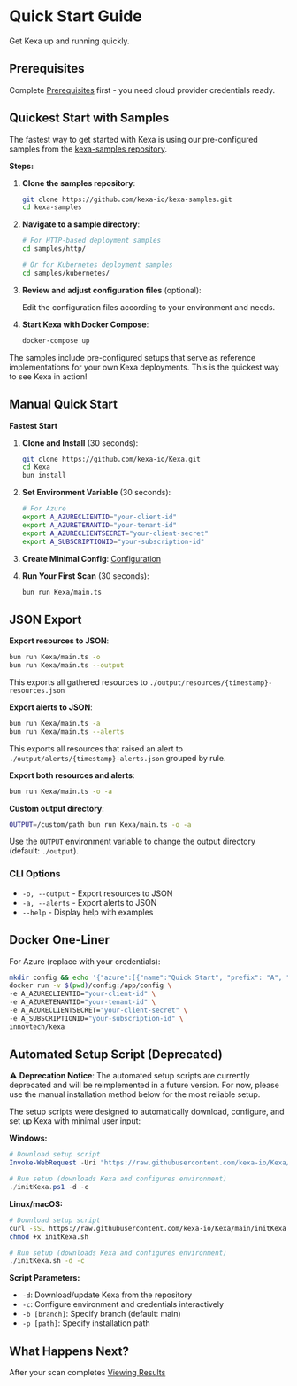 # Quick Start Guide

Get Kexa up and running quickly.

## Prerequisites

Complete [Prerequisites](prerequisites.md) first - you need cloud provider credentials ready.

## Quickest Start with Samples

The fastest way to get started with Kexa is using our pre-configured samples from the [kexa-samples repository](https://github.com/kexa-io/kexa-samples/).

**Steps:**

1. **Clone the samples repository**:

   ```bash
   git clone https://github.com/kexa-io/kexa-samples.git
   cd kexa-samples
   ```

2. **Navigate to a sample directory**:

   ```bash
   # For HTTP-based deployment samples
   cd samples/http/

   # Or for Kubernetes deployment samples
   cd samples/kubernetes/
   ```

3. **Review and adjust configuration files** (optional):

   Edit the configuration files according to your environment and needs.

4. **Start Kexa with Docker Compose**:

   ```bash
   docker-compose up
   ```

The samples include pre-configured setups that serve as reference implementations for your own Kexa deployments. This is the quickest way to see Kexa in action!

## Manual Quick Start

**Fastest Start**

1. **Clone and Install** (30 seconds):

   ```bash
   git clone https://github.com/kexa-io/Kexa.git
   cd Kexa
   bun install
   ```

2. **Set Environment Variable** (30 seconds):

   ```bash
   # For Azure
   export A_AZURECLIENTID="your-client-id"
   export A_AZURETENANTID="your-tenant-id"
   export A_AZURECLIENTSECRET="your-client-secret"
   export A_SUBSCRIPTIONID="your-subscription-id"
   ```

3. **Create Minimal Config**: [Configuration](../configuration/global-configuration.md)

4. **Run Your First Scan** (30 seconds):

   ```bash
   bun run Kexa/main.ts
   ```

## JSON Export

**Export resources to JSON**:

   ```bash
   bun run Kexa/main.ts -o
   bun run Kexa/main.ts --output
   ```

This exports all gathered resources to `./output/resources/{timestamp}-resources.json`

**Export alerts to JSON**:

   ```bash
   bun run Kexa/main.ts -a
   bun run Kexa/main.ts --alerts
   ```

This exports all resources that raised an alert to `./output/alerts/{timestamp}-alerts.json` grouped by rule.

**Export both resources and alerts**:

   ```bash
   bun run Kexa/main.ts -o -a
   ```

**Custom output directory**:

   ```bash
   OUTPUT=/custom/path bun run Kexa/main.ts -o -a
   ```

Use the `OUTPUT` environment variable to change the output directory (default: `./output`).

### CLI Options

- `-o, --output` - Export resources to JSON
- `-a, --alerts` - Export alerts to JSON
- `--help` - Display help with examples

## Docker One-Liner

For Azure (replace with your credentials):

```bash
mkdir config && echo '{"azure":[{"name":"Quick Start", "prefix": "A", "rules":["azureBenchmarkRules"]}]}' > config/default.json && \
docker run -v $(pwd)/config:/app/config \
-e A_AZURECLIENTID="your-client-id" \
-e A_AZURETENANTID="your-tenant-id" \
-e A_AZURECLIENTSECRET="your-client-secret" \
-e A_SUBSCRIPTIONID="your-subscription-id" \
innovtech/kexa
```

## Automated Setup Script (Deprecated)

⚠️ **Deprecation Notice**: The automated setup scripts are currently deprecated and will be reimplemented in a future version. For now, please use the manual installation method below for the most reliable setup.

The setup scripts were designed to automatically download, configure, and set up Kexa with minimal user input:

**Windows:**

```powershell
# Download setup script
Invoke-WebRequest -Uri "https://raw.githubusercontent.com/kexa-io/Kexa/main/initKexa.ps1" -OutFile "./initKexa.ps1"

# Run setup (downloads Kexa and configures environment)
./initKexa.ps1 -d -c
```

**Linux/macOS:**

```bash
# Download setup script
curl -sSL https://raw.githubusercontent.com/kexa-io/Kexa/main/initKexa.sh -o initKexa.sh
chmod +x initKexa.sh

# Run setup (downloads Kexa and configures environment)
./initKexa.sh -d -c
```

**Script Parameters:**

- `-d`: Download/update Kexa from the repository
- `-c`: Configure environment and credentials interactively
- `-b [branch]`: Specify branch (default: main)
- `-p [path]`: Specify installation path

## What Happens Next?

After your scan completes [Viewing Results](./viewing-results.md)
